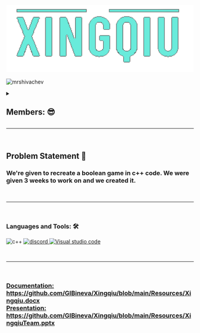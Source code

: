 
<p align="center">
  <img  src="https://github.com/GIBineva/Xingqiu/blob/main/Resources/Logo/Untitled271_20220515201714.png?raw=true">
</p>

<p align="left"> <img src="https://komarev.com/ghpvc/?username=mrshivachev&label=Profile%20views&color=0e75b6&style=flat" alt="mrshivachev" /> </p>
</h1>
<details>
           <summary><h2>Members: 😎</summary>
            <summary> Gergana Bineva - Designer - https://github.com/GIBineva </summary>
            <summary> Maria Ukrainska - Backend - https://github.com/MDUkrainska20</summary>
            <summary> Miroslav Shivachev - Scrum - https://github.com/MRShivachev </summary>
            <summary> Stella Ivanova - Frontend - https://github.com/SIIvanova20 </summary>
           
</details>

<hr><br>
           <h2>Problem Statement 🧐</h2>
           <h3> We're given to recreate a boolean game in c++ code. We were given 3 weeks to work on and we created it.</h3>
<br><hr><br>
           
<p align="left">
</p>

<h3 align="left">Languages and Tools: 🛠️</h3>
<p align="left">
<img src="https://upload.wikimedia.org/wikipedia/commons/thumb/1/18/ISO_C%2B%2B_Logo.svg/1200px-ISO_C%2B%2B_Logo.svg.png" alt="c++" width="40" height="40"/> </a> <a href="https://www.figma.com/" target="_blank" rel="noreferrer">
<img src="https://mpng.subpng.com/20180512/hww/kisspng-discord-computer-icons-logo-computer-software-5af6ee332653a4.233802591526132275157.jpg" alt="discord" width="40" height="40"/> </a> <a href="https://www.figma.com/" target="_blank" rel="noreferrer">
<img src="https://1000logos.net/wp-content/uploads/2020/08/Visual-Studio-Logo.png" alt="Visual studio code" width="70" height="40"/> </a> <a href="https://www.figma.com/" target="_blank" rel="noreferrer">
</p> 

  
  


<br><hr><br>
  
  <h3>
  Documentation: https://github.com/GIBineva/Xingqiu/blob/main/Resources/Xingqiu.docx
  <br>
  Presentation: https://github.com/GIBineva/Xingqiu/blob/main/Resources/XingqiuTeam.pptx
</h3>
  <br>
